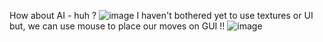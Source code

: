 How about AI - huh ?
![image](https://github.com/Lunatico97/TicTacToe-AI/assets/60886553/c6de3ba5-26d2-4618-96bf-b14b150f1d26)
I haven't bothered yet to use textures or UI but, we can use mouse to place our moves on GUI !!
![image](https://github.com/Lunatico97/TicTacToe-AI/assets/60886553/d42efc2d-a43a-48a8-93d3-7145d358a39c)

